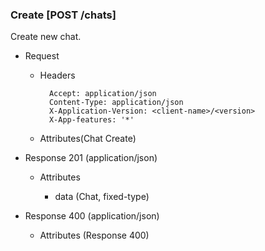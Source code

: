 ### Create [POST /chats]

Create new chat.

+ Request
    + Headers

            Accept: application/json
            Content-Type: application/json
            X-Application-Version: <client-name>/<version>
            X-App-features: '*'
          
    + Attributes(Chat Create)

+ Response 201 (application/json)

    + Attributes
        
        + data (Chat, fixed-type)
    
+ Response 400 (application/json)
              
    + Attributes (Response 400)

<!-- include(../error_responses.md) -->
